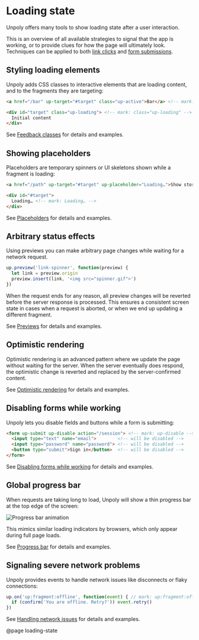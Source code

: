 Loading state
=============

Unpoly offers many tools to show loading state after a user interaction.

This is an overview of all available strategies to signal that the app is working,
or to provide clues for how the page will ultimately look. Techniques can be applied
to both [link clicks](/up.link) and [form submissions](/submitting-forms).


Styling loading elements
------------------------

Unpoly adds CSS classes to interactive elements that are loading content,
and to the fragments they are targeting:

```html
<a href="/bar" up-target="#target" class="up-active">Bar</a> <!-- mark: class="up-active" -->

<div id="target" class="up-loading"> <!-- mark: class="up-loading" -->
  Initial content
</div>
```

See [Feedback classes](/feedback-classes) for details and examples.


Showing placeholders
--------------------

Placeholders are temporary spinners or UI skeletons shown while a fragment is loading:

```html
<a href="/path" up-target="#target" up-placeholder="Loading…">Show story</a> <!-- mark: Loading… -->

<div id="#target">
  Loading… <!-- mark: Loading… -->
</div>
```

See [Placeholders](/placeholders) for details and examples.


Arbitrary status effects
------------------------

Using previews you can make arbitrary page changes while waiting for a network request.

```js
up.preview('link-spinner', function(preview) {
  let link = preview.origin
  preview.insert(link, '<img src="spinner.gif">')
})
```

When the request ends for any reason, all preview changes will be reverted before
the server response is processed. This ensures a consistent screen state in cases when
a request is aborted, or when we end up updating a different fragment.

See [Previews](/previews) for details and examples.


Optimistic rendering
--------------------

Optimistic rendering is an advanced pattern where we update the page
without waiting for the server. When the server eventually does respond, the optimistic change
is reverted and replaced by the server-confirmed content.

See [Optimistic rendering](/previews) for details and examples.


Disabling forms while working
------------------------------

Unpoly lets you disable fields and buttons while a form is submitting:

```html
<form up-submit up-disable action="/session"> <!-- mark: up-disable -->
  <input type="text" name="email">        <!-- will be disabled -->
  <input type="password" name="password"> <!-- will be disabled -->
  <button type="submit">Sign in</button>  <!-- will be disabled -->
</form>
```

See [Disabling forms while working](/disabling-forms) for details and examples.


Global progress bar
-------------------

When requests are taking long to load, Unpoly will show a thin progress bar at the top edge of the screen:

![Progress bar animation](images/progress-bar.gif)

This mimics similar loading indicators by browsers, which only appear during full page loads.

See [Progress bar](/progress-bar) for details and examples.


Signaling severe network problems
---------------------------------

Unpoly provides events to handle network issues like disconnects or flaky connections:

```js
up.on('up:fragment:offline', function(event) { // mark: up:fragment:offline
  if (confirm('You are offline. Retry?')) event.retry()
})
```

See [Handling network issues](/network-issues) for details and examples.


@page loading-state
